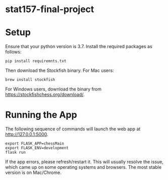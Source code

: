 # stat157-final-project
# Setup
Ensure that your python version is 3.7. Install the required packages as follows:
```
pip install requiremnts.txt
```
Then download the Stockfish binary. For Mac users:
```
brew install stockfish
```
For Windows users, download the binary from https://stockfishchess.org/download/.

# Running the App
The following sequence of commands will launch the web app at http://127.0.0.1:5000.
```
export FLASK_APP=chessMain
export FLASK_ENV=development
flask run
```

If the app errors, please refresh/restart it. This will usually resolve the issue, which came up on some operating systems and browsers. The most stable version is on Mac/Chrome.

